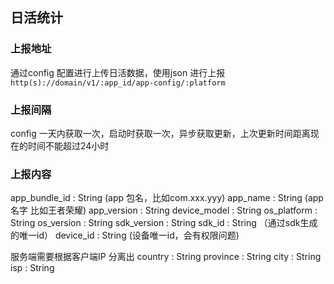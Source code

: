 ## 日活统计

### 上报地址
通过config 配置进行上传日活数据，使用json 进行上报
`http(s)://domain/v1/:app_id/app-config/:platform`

### 上报间隔
config 一天内获取一次，启动时获取一次，异步获取更新，上次更新时间距离现在的时间不能超过24小时

### 上报内容

app_bundle_id     : String (app 包名，比如com.xxx.yyy)
app_name          : String (app 名字 比如王者荣耀)
app_version       : String 
device_model      : String
os_platform       : String
os_version        : String
sdk_version       : String
sdk_id            : String （通过sdk生成的唯一id）
device_id         : String  (设备唯一id，会有权限问题)

服务端需要根据客户端IP 分离出
country           : String
province          : String
city              : String
isp               : String


